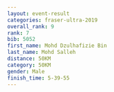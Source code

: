 ```yaml
---
layout: event-result 
categories: fraser-ultra-2019 
overall_rank: 9
rank: 7
bib: 5052
first_name: Mohd Dzulhafizie Bin
last_name: Mohd Salleh
distance: 50KM
category: 50KM
gender: Male
finish_time: 5-39-55
---
```

